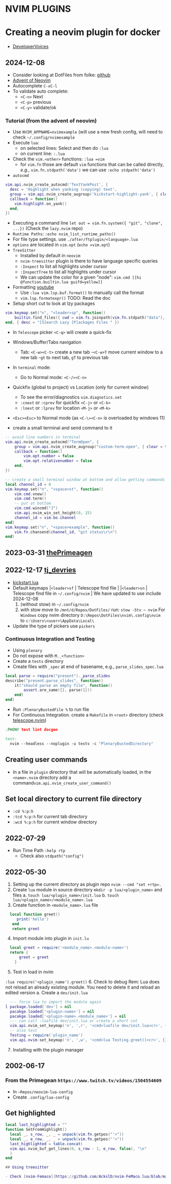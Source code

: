 # NVIM PLUGINS

# Creating a neovim plugin for docker

- [DeveloperVoices](https://www.youtube.com/watch?v=HXABdG3xJW4)

## 2024-12-08

- Consider looking at DotFiles from folke: [github](https://github.com/folke/dot)
- [Advent of Neovim](https://www.youtube.com/watch?v=TQn2hJeHQbM)
- Autocomplete `C-xC-l`
- To validate auto complete:
  - `<C-n>` Next
  - `<C-p>` previous
  - `<C-y>` validate/ok

### Tutorial (from the advent of neovim)

- Use `NVIM_APPNAME=nvimexample`
(will use a new fresh config, will need to check `~/.config/nvimexample`
- Execute `lua`:
  - on selected lines: Select and then do `:lua`
  - on current line: `:.lua`
- Check the `vim.<other>` functions: `:lua =vim`
  - for `vim.fn` those are default `vim` functions that can be called directly,
  _e.g._, `vim.fn.stdpath('data')` we can use `:echo stdpath('data')`
- `autocmd`

```lua
vim.api.nvim_create_autocmd('TextYankPost', {
  desc = 'Highlight when yanking (copying) text',
  group = vim.api.nvim_create_augroup('kickstart-highlight-yank', { clear = true }),
  callback = function()
    vim.highlight.on_yank()
  end,
})
```

- Executing a command line `let out = vim.fn.system({ "git", "clone", ...})`
(Check the `lazy.nvim` repo)
- `Runtime Paths`: `:echo nvim_list_runtime_paths()`
- For file type settings. use `./after/ftplugin/<language>.lua`
- `options` are located in `vim.opt` (`echo =vim.opt`)
- `TreeSitter`
  - Installed by default in `neovim`
  - `nvim-treesitter` plugin is there to have language specific queries
  - `:Inspect` to list all highlights under cursor
  - `:InspectTree` to list all highlights under cursor
  - We can update the color for a given "node":
 `vim.cmd [[hi @function.builtin.lua guifd=yellow]]`
- Formatting [youtube](https://www.youtube.com/watch?v=mEqqkHLhlGY)
  - Use `:lua vim.lsp.buf.format()` to manually call the format
  - `vim.lsp.formatexpr()` TODO: Read the doc
- Setup short cut to look at lzy packages

```lua
vim.keymap.set("n", "<leader>sp", function()
    builtin.find_files({ cwd = vim.fs.joinpath(vim.fn.stdpath("data"), "lazy") })
end, { desc = "[S]earch Lazy [P]ackages Files " })
```

- In `Telescope` picker `<C-q>` will create a quick-fix
- Windows/Buffer/Tabs navigation
  - Tab: `<C-w><C-t>` create a new tab
  -`<C-w>T` move current window to a new tab
  -`gt` to next tab, `gT` to previous tab

- In `terminal` mode:
  - Go to Normal mode: `<C-/><C-n>`
- Quickfix (global to project) vs Location (only for current window)
  - To see the error/diagnostics `vim.diagnotics.set`
  - `:cnext` or `:cprev` for quickfix `<C-j>` or `<C-k>`
  - `:lnext` or `:lprev` for location `<M-j>` or `<M-k>`
- `<Esc><Esc>` to Normal mode (as `<C-\><C-n>` is overloaded by windows 11)

- create a small terminal and send command to it

```lua
-- avoid line numbers in terminal
vim.api.nvim_create_autocmd("TermOpen", {
	group = vim.api.nvim_create_augroup("custom-term-open", { clear = true }),
	callback = function()
		vim.opt.number = false
		vim.opt.relativenumber = false
	end,
})

-- create a small terminal window at bottom and allow getting commands without being in the terminal
local channel_id = 0
vim.keymap.set("n", "<space>st", function()
	vim.cmd.vnew()
	vim.cmd.term()
	-- put at bottom
	vim.cmd.wincmd("J")
	vim.api.nvim_win_set_height(0, 15)
	channel_id = vim.bo.channel
end)
vim.keymap.set("n", "<space>example", function()
	vim.fn.chansend(channel_id, "git status\r\n")
end)
```
  ## 2023-03-31 [thePrimeagen](https://youtube.com/)

## 2022-12-17 [tj_devries](https://youtube.com/)

- [kickstart.lua](https://github.com/nvim-lua/kickstart.nvim)
- Default keymaps
 |`<leader>sf` | Telescope find file |
 |`<leader>sn` | Telescope find file in `~/.config/nvim` |
We have updated to use include 2024-12-08
  1. (without stow) in `~/.config/nvim`
  2. with stow move to `/mnt/d/Repos/DotFiles/` run: `stow -Stv ~ nvim`
For `Windows` copy nvim directory `D:\Repos\DotFiles\nvim\.config\nvim` to `c:\Users\<user>\AppData\Local\`
- Update the type of pickers use `pickers`

### Continuous Integration and Testing

- Using `plenary`
- Do not expose with `M._<function>`
- Create a `tests` directory
- Create files with `_spec` at end of basename, e.g., `parse_slides_spec.lua`

```lua
local parse = require("present")._parse_slides
describe("present.parse_slides", function()
    it("should parse an empty file", function()
        assert.are_same({}, parse({}))
    end)
end)
```
- Run `:PlenaryBustedFile %` to run file
- For Continuous Integration. create a `Makefile` in `<root>` directory (check [telescope.nvim](https://github.com/nvim-telescope/telescope.nvim/tree/master))

```Makefile
.PHONY test lint docgen

test:
  nvim --headless --noplugin -u tests -c "PlenaryBustedDirectory"
```

## Creating user commands

- In a file in `plugin` directory that will be automatically loaded, in the `<name>.nvim` directory add a command`vim.api.nvim_create_user_command()`

## Set local directory to current file directory

- `:cd %:p:h`
- `:tcd %:p:h` for current tab directory
- `:wcd %:p:h` for current window directory

## 2022-07-29

- Run Time Path `:help rtp`
  - Check also `stdpath("config")`

## 2022-05-30

1. Setting up the current directory as plugin repo `nvim --cmd "set +rtp=.`
2. Create `lua` module in source directory `mkdir -p lua/<plugin_name>` and files
  a. `touch lua/<plugin_name>/init.lua`
  b. `touch lua/<plugin_name>/<module_name>.lua`
3. Create function in `<module_name>.lua` file

  ``` lua
    local function greet()
       print('hello')
     end
     return greet
  ```

4. Import module into plugin in `init.lu`

``` lua
  local greet = require('<module_name>.<module-name>')
  return {
      greet = greet
    }
```

5. Test in load in nvim

`:lua require('<plugin_name').greet()`
6. Check to debug
Rem: Lua does not reload an already existing module.
You need to delete it and reload an edited version
  a. Create a `dev/init.lua`

``` lua
  --- force lua to import the module again
l package.loaded['dev'] = nil
  pacakge.loaded['<plugin-name>'] = nil
  pacakge.loaded['<plugin-name>.<module_name>'] = nil
  --- can call :luafile dev/init.lua or create a short cut
  vim.api.nvim_set_keymap('n', ',r', '<cmd>luafile dev/init.lua<cr>', {})
  -- also test
  Testing = require('plugin_name')
  vim.api.nvim-set_keymap('n', ',w', '<cmd>lua Testing.greet()<cr>', {})
```

7. Installing with the plugin manager

## 2002-06-17

### From the Primegean  `https://www.twitch.tv/videos/1504554609`

- In `~Repos/neovim-lua-config`
- Create `.config/lua-config`

## Get highlighted

``` lua
local last_highlighted = ""
function SetFromHighlight()
  local _, s_row, _, _ = unpack(vim.fn.getpos("'<"))
  local _, e_row, _, _ = unpack(vim.fn.getpos("'>"))
  last_highlighted = table.concat(
  vim.api.nvim_buf_get_lines(0, s_row - 1, e_row, false), "\n"
  )
end

## Using treesitter

- Check [nvim-Femaco](https://github.com/AckslD/nvim-FeMaco.lua/blob/main/lua/femaco/edit.lua)
